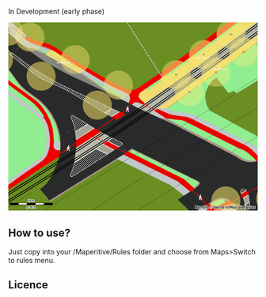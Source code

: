 In Development (early phase)

![Demo screen](/demo2.png)

How to use?
-------------
Just copy into your /Maperitive/Rules folder and choose from Maps>Switch to rules menu.

Licence
-------------
<TODO>